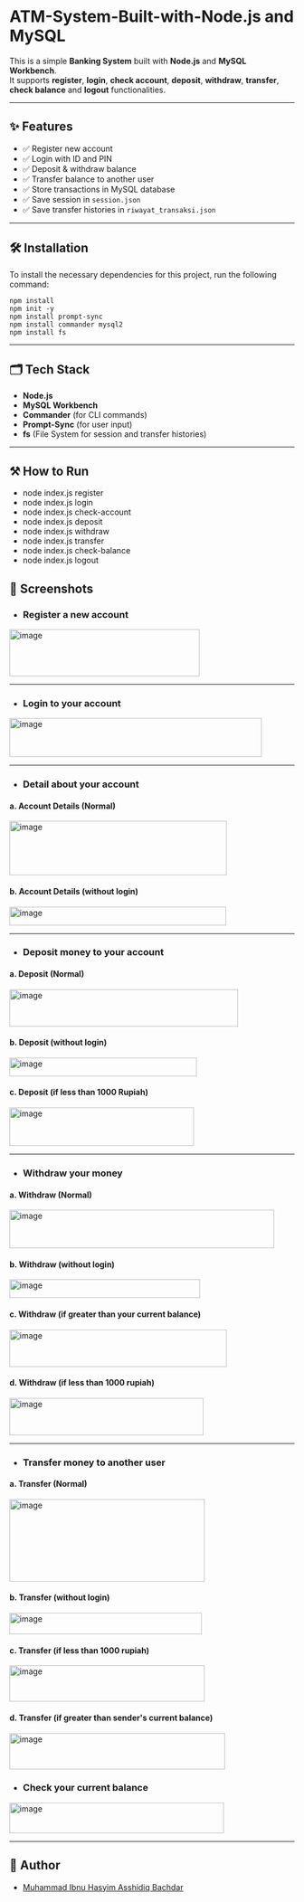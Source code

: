 # ATM-System-Built-with-Node.js and MySQL

This is a simple **Banking System** built with **Node.js** and **MySQL Workbench**.  
It supports **register**, **login**, **check account**, **deposit**, **withdraw**, **transfer**, **check balance** and **logout** functionalities.

---

## ✨ Features

- ✅ Register new account
- ✅ Login with ID and PIN
- ✅ Deposit & withdraw balance
- ✅ Transfer balance to another user
- ✅ Store transactions in MySQL database
- ✅ Save session in `session.json`
- ✅ Save transfer histories in `riwayat_transaksi.json`

---

## 🛠️ Installation

To install the necessary dependencies for this project, run the following command:
```
npm install
npm init -y
npm install prompt-sync
npm install commander mysql2
npm install fs
```

---

## 🗂️ Tech Stack

- **Node.js**  
- **MySQL Workbench**
- **Commander** (for CLI commands)
- **Prompt-Sync** (for user input)
- **fs** (File System for session and transfer histories)

---

## ⚒ How to Run

- node index.js register
- node index.js login
- node index.js check-account
- node index.js deposit
- node index.js withdraw
- node index.js transfer
- node index.js check-balance
- node index.js logout

## 📸 Screenshots

- ### Register a new account
<img width="336" height="83" alt="image" src="https://github.com/user-attachments/assets/1c922781-535e-4f74-8b73-64815cc820b7" />

***

- ### Login to your account
<img width="446" height="69" alt="image" src="https://github.com/user-attachments/assets/75363df0-4d9c-48ce-bb8a-9c93a932e7a9" />

***

- ### Detail about your account

#### a. Account Details (Normal)

<img width="384" height="96" alt="image" src="https://github.com/user-attachments/assets/43e3fedc-1829-4110-a05c-9abf91a41bbd" />

#### b. Account Details (without **login**)

<img width="383" height="33" alt="image" src="https://github.com/user-attachments/assets/093ddf73-e9f8-446a-9844-d181f9d4ae07" />

___

- ### Deposit money to your account

#### a. Deposit (Normal)

<img width="404" height="66" alt="image" src="https://github.com/user-attachments/assets/c9460410-698d-450d-b022-b31846c85624" />

#### b. Deposit (without **login**)

<img width="331" height="33" alt="image" src="https://github.com/user-attachments/assets/420d1325-ca52-4d4d-b9bf-2e6875ca27fe" />

#### c. Deposit (if less than 1000 Rupiah)

<img width="326" height="68" alt="image" src="https://github.com/user-attachments/assets/503af2b0-6a2c-4c3c-b747-3d2487857d61" />

___

- ### Withdraw your money

#### a. Withdraw (Normal)

<img width="468" height="68" alt="image" src="https://github.com/user-attachments/assets/2ed69a9a-f41d-4065-bcf4-79696b402af3" />

#### b. Withdraw (without **login**)

<img width="337" height="33" alt="image" src="https://github.com/user-attachments/assets/d87d82b1-5866-45a2-95bc-93dea3d2b9e8" />

#### c. Withdraw (if greater than your current balance)

<img width="384" height="66" alt="image" src="https://github.com/user-attachments/assets/8868af65-98c7-48b5-ac7e-80662809ce59" />

#### d. Withdraw (if less than 1000 rupiah)

<img width="343" height="66" alt="image" src="https://github.com/user-attachments/assets/412c9aec-656a-4fc2-a372-bf103ed35848" />

___

- ### Transfer money to another user

#### a. Transfer (Normal)

<img width="345" height="146" alt="image" src="https://github.com/user-attachments/assets/f0ea0f95-c580-497a-8e17-2fb2fa771d76" />

#### b. Transfer (without **login**)

<img width="340" height="38" alt="image" src="https://github.com/user-attachments/assets/6dfa47ce-fc0f-4c65-b279-c6d9c85a7863" />

#### c. Transfer (if less than 1000 rupiah)

<img width="345" height="64" alt="image" src="https://github.com/user-attachments/assets/85c45078-e7dc-401f-8262-9b87460ba326" />

#### d. Transfer (if greater than sender's current balance)

<img width="381" height="64" alt="image" src="https://github.com/user-attachments/assets/320fa88e-8596-4dc5-823b-e7f2e5578cb5" />

- ### Check your current balance

<img width="379" height="54" alt="image" src="https://github.com/user-attachments/assets/5062995e-582d-4262-b8d6-0f51f0129732" />

---

## 👤 Author

- [Muhammad Ibnu Hasyim Asshidiq Bachdar](https://www.linkedin.com/in/muhammad-ibnu-hasyim-asshidiq-bachdar-386318312)

